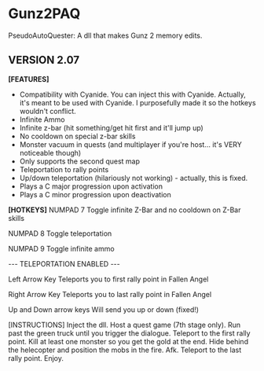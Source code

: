 Gunz2PAQ
========

 PseudoAutoQuester: A dll that makes Gunz 2 memory edits.

VERSION 2.07
--------------

**[FEATURES]**
- Compatibility with Cyanide. You can inject this with Cyanide. Actually, it's meant to be used with Cyanide. I purposefully made it so the hotkeys wouldn't conflict.
- Infinite Ammo
- Infinite z-bar (hit something/get hit first and it'll jump up)
- No cooldown on special z-bar skills
- Monster vacuum in quests (and multiplayer if you're host... it's VERY noticeable though)
- Only supports the second quest map
- Teleportation to rally points
- Up/down teleportation (hilariously not working) - actually, this is fixed.
- Plays a C major progression upon activation
- Plays a C minor progression upon deactivation

**[HOTKEYS]**
NUMPAD 7
Toggle infinite Z-Bar and no cooldown on Z-Bar skills

NUMPAD 8
Toggle teleportation

NUMPAD 9
Toggle infinite ammo

--- TELEPORTATION ENABLED ---

Left Arrow Key
Teleports you to first rally point in Fallen Angel

Right Arrow Key
Teleports you to last rally point in Fallen Angel

Up and Down arrow keys
Will send you up or down (fixed!)


[INSTRUCTIONS]
Inject the dll.
Host a quest game (7th stage only).
Run past the green truck until you trigger the dialogue.
Teleport to the first rally point.
Kill at least one monster so you get the gold at the end.
Hide behind the helecopter and position the mobs in the fire.
Afk.
Teleport to the last rally point.
Enjoy.
